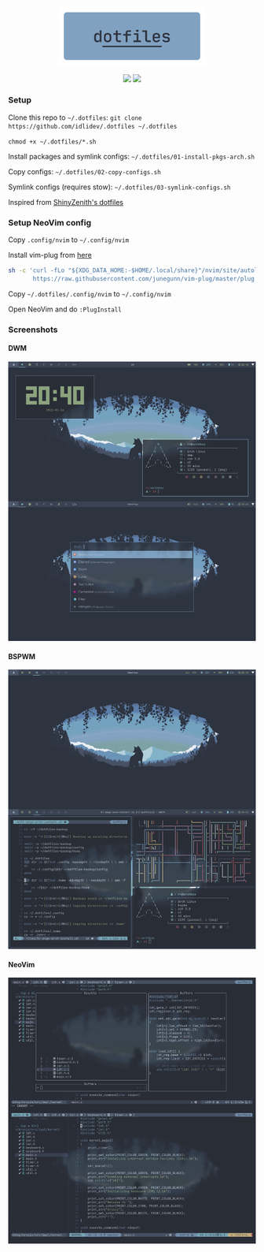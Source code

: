 <p align=center>
  <img src="./.assets/dotfiles.png" alt=dotfiles width=60%>
  <p align=center>
  <img src="https://img.shields.io/github/issues/idlidev/.dotfiles?style=flat-square">
  <img src="https://img.shields.io/badge/Maintained-Yes-green">
</p>
</p>

### Setup

Clone this repo to `~/.dotfiles`: `git clone https://github.com/idlidev/.dotfiles ~/.dotfiles`

`chmod +x ~/.dotfiles/*.sh`

Install packages and symlink configs:
`~/.dotfiles/01-install-pkgs-arch.sh`

Copy configs:
`~/.dotfiles/02-copy-configs.sh`

Symlink configs (requires stow):
`~/.dotfiles/03-symlink-configs.sh`

Inspired from [ShinyZenith's dotfiles](https://github.com/shinyzenith/old-xorg-dotfiles)

### Setup NeoVim config

Copy `.config/nvim` to `~/.config/nvim`

Install vim-plug from [here](https://github.com/junegunn/vim-plug)

```sh
sh -c 'curl -fLo "${XDG_DATA_HOME:-$HOME/.local/share}"/nvim/site/autoload/plug.vim --create-dirs \
       https://raw.githubusercontent.com/junegunn/vim-plug/master/plug.vim'
```

Copy `~/.dotfiles/.config/nvim` to `~/.config/nvim`

Open NeoVim and do `:PlugInstall`

### Screenshots

#### DWM

![Alt text](./.assets/screenshots/ss2.png "Screenshot 1")

#### BSPWM

![Alt text](./.assets/screenshots/ss1.png "Screenshot 1")

#### NeoVim

![Alt text](./.assets/screenshots/ss3.png "Screenshot 1")
